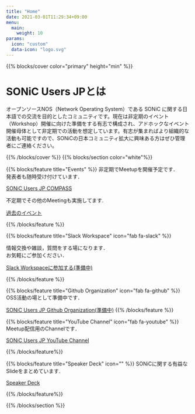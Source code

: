 ```yaml
---
title: "Home"
date: 2021-03-01T11:29:34+09:00
menu:
  main:
    weight: 10
params:
  icon: "custom"
  data-icon: "logo.svg"
---
```


{{% blocks/cover color="primary" height="min" %}}
# SONiC Users JPとは

オープンソースNOS（Network Operating System）である SONiC に関する日本語での交流を目的としたコミュニティです。現在は非定期のイベント（Workshop）開催に向けた準備をする有志で構成され、アドホックなイベント開催母体として非定期での活動を想定しています。有志が集まればより組織的な活動も可能ですので、SONiCの日本コミュニティ拡大に興味ある方はぜひ管理者にご連絡ください。

{{% /blocks/cover %}}
{{% blocks/section color="white"%}}

{{% blocks/feature title="Events" %}}
非定期でMeetupを開催予定です．  
発表者も随時受け付けています．  

[SONiC Users JP COMPASS](https://sonic.connpass.com/)

不定期でその他のMeetingも実施してます.

[過去のイベント](/events)


{{% /blocks/feature %}}


{{% blocks/feature title="Slack Workspace" icon="fab fa-slack" %}}

情報交換や雑談，質問をする場になります．  
お気軽にご参加ください．

[Slack Workspaceに参加する(準備中)](https;//github.com/)

{{% /blocks/feature %}}

{{% blocks/feature title="Github Organization" icon="fab fa-github" %}}
OSS活動の場として準備中です．  

[SONiC Users JP Github Organization(準備中)](https://github.com/)
{{% /blocks/feature %}}

{{% blocks/feature title="YouTube Channel" icon="fab fa-youtube" %}}
Meetup配信用のChannelです．  

[SONiC Users JP YouTube Channel](https://www.youtube.com/@sonic-japan/videos)

{{% /blocks/feature%}}

{{% blocks/feature title="Speaker Deck" icon="" %}}
SONiCに関する有益なSlideをまとめています. 

[Speaker Deck](https://speakerdeck.com/sonic)

{{% /blocks/feature%}}

{{% /blocks/section %}}
